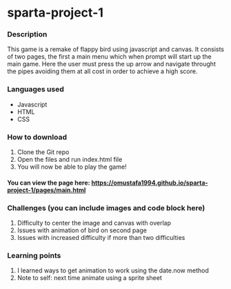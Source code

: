 # sparta-project-1

### Description
This game is a remake of flappy bird using javascript and canvas. It consists of two pages, the first a main menu which when prompt will start up the main game. Here the user must press the up arrow and navigate throught the pipes avoiding them at all cost in order to achieve a high score. 

### Languages used
* Javascript
* HTML
* CSS

### How to download
1. Clone the Git repo
2. Open the files and run index.html file
3. You will now be able to play the game!

#### You can view the page here: https://omustafa1994.github.io/sparta-project-1/pages/main.html

### Challenges (you can include images and code block here)
1. Difficulty to center the image and canvas with overlap
2. Issues with animation of bird on second page
3. Issues with increased difficulty if more than two difficulties

### Learning points
1. I learned ways to get animation to work using the date.now method
2. Note to self: next time animate using a sprite sheet 
